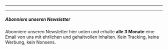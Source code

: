 - - -
- - -

##### Abonniere unseren Newsletter

Abonniere unseren Newsletter hier unten und erhalte **alle 3 Monate** eine Email von uns mit ehrlichen und gehaltvollen Inhalten. Kein Tracking, keine Werbung, kein Nonsens. 
    
